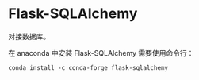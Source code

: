 # Flask-SQLAlchemy

对接数据库。

在 anaconda 中安装 Flask-SQLAlchemy 需要使用命令行：

```shell
conda install -c conda-forge flask-sqlalchemy
```

